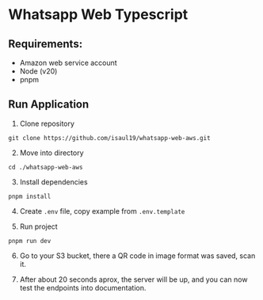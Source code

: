 # Whatsapp Web Typescript

## Requirements:

- Amazon web service account
- Node (v20)
- pnpm

## Run Application

1. Clone repository

```
git clone https://github.com/isaul19/whatsapp-web-aws.git
```

2. Move into directory

```
cd ./whatsapp-web-aws
```

3. Install dependencies

```
pnpm install
```

4. Create `.env` file, copy example from `.env.template`

5. Run project

```
pnpm run dev
```

6. Go to your S3 bucket, there a QR code in image format was saved, scan it.

7. After about 20 seconds aprox, the server will be up, and you can now test the endpoints into documentation.
